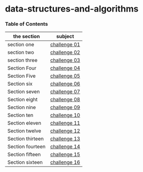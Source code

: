 # data-structures-and-algorithms

### Table of Contents

| the section      | subject                                                                                                              |
| ---------------- | -------------------------------------------------------------------------------------------------------------------- |
| section one      | [challenge 01](challenges/challenge-01/README.md)                                                                    |
| section two      | [challenge 02](challenges/challenge-02/README.md)                                                                    |
| section three    | [challenge 03](challenges/challenge-03/README.md)                                                                    |
| Section Four     | [challenge 04](https://docs.google.com/spreadsheets/d/11jCmZciGvRuKhXDzqX7kuDSQAOOGw7GARvPqL2YpGGU/edit?usp=sharing) |
| Section Five     | [challenge 05](Data-Structures/challenge-05/linked-list/README.md)                                                   |
| Section six      | [challenge 06](Data-Structures/challenge-06/linked_list_insertions/README.md)                                        |
| Section seven    | [challenge 07](Data-Structures/challenge-07/ll-kth-from-end/README.md)                                               |
| Section eight    | [challenge 08](Data-Structures/challenge-08/ll_zip/README.md)                                                        |
| Section nine     | [challenge 09](https://docs.google.com/spreadsheets/d/1WN-JrFp3wsV2XioFocBZaRwkR15zy0isUdQRXvtIi4A/edit#gid=0)       |
| Section ten      | [challenge 10](Data-Structures/stacks_and_queues/stacks_and_queues/README.md)                                        |
| Section eleven   | [challenge 11](challenges/queue_with_stacks/README.md)                                                               |
| Section twelve   | [challenge 12](challenges/fifo_animal_shelter/README.md)                                                             |
| Section thirteen | [challenge 13](challenges/multi_bracket_validation/README.md)                                                        |
| Section fourteen | [challenge 14](https://docs.google.com/spreadsheets/d/1m1fUckd_rjXtIc-50U2ozWW3ov9zcRr19XEaVD6dhPo/edit#gid=0)       |
| Section fifteen  | [challenge 15](Data-Structures/trees/README.md)                                                                      |
| Section sixteen  | [challenge 16](Data-Structures/trees/README.md)                                                                      |

